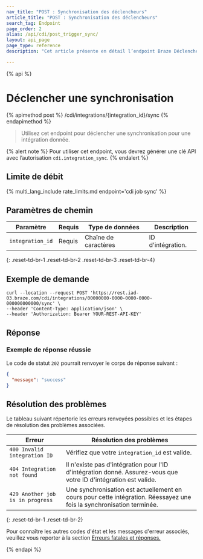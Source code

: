 ```yaml
---
nav_title: "POST : Synchronisation des déclencheurs"
article_title: "POST : Synchronisation des déclencheurs"
search_tag: Endpoint
page_order: 2
alias: /api/cdi/post_trigger_sync/
layout: api_page
page_type: reference
description: "Cet article présente en détail l’endpoint Braze Déclencher la synchronisation."

---
```

{% api %}
# Déclencher une synchronisation
{% apimethod post %}
/cdi/integrations/{integration_id}/sync
{% endapimethod %}

> Utilisez cet endpoint pour déclencher une synchronisation pour une intégration donnée.

{% alert note %}
Pour utiliser cet endpoint, vous devrez générer une clé API avec l’autorisation `cdi.integration_sync`.
{% endalert %}

## Limite de débit

{% multi_lang_include rate_limits.md endpoint='cdi job sync' %}

## Paramètres de chemin

| Paramètre | Requis | Type de données | Description |
|---|---|---|---|
| `integration_id` | Requis | Chaîne de caractères | ID d'intégration. |
{: .reset-td-br-1 .reset-td-br-2 .reset-td-br-3 .reset-td-br-4}

## Exemple de demande

```
curl --location --request POST 'https://rest.iad-03.braze.com/cdi/integrations/00000000-0000-0000-0000-000000000000/sync' \
--header 'Content-Type: application/json' \
--header 'Authorization: Bearer YOUR-REST-API-KEY'
```

## Réponse

### Exemple de réponse réussie

Le code de statut `202` pourrait renvoyer le corps de réponse suivant :

```json
{
  "message": "success"
}
```

## Résolution des problèmes

Le tableau suivant répertorie les erreurs renvoyées possibles et les étapes de résolution des problèmes associées.

| Erreur | Résolution des problèmes |
| --- | --- |
| `400 Invalid integration ID` | Vérifiez que votre `integration_id` est valide. |
| `404 Integration not found` | Il n'existe pas d'intégration pour l'ID d'intégration donné. Assurez-vous que votre ID d'intégration est valide. |
| `429 Another job is in progress` | Une synchronisation est actuellement en cours pour cette intégration. Réessayez une fois la synchronisation terminée. |
{: .reset-td-br-1 .reset-td-br-2}

Pour connaître les autres codes d'état et les messages d'erreur associés, veuillez vous reporter à la section [Erreurs fatales et réponses.]({{site.baseurl}}/api/errors/#fatal-errors)

{% endapi %}
